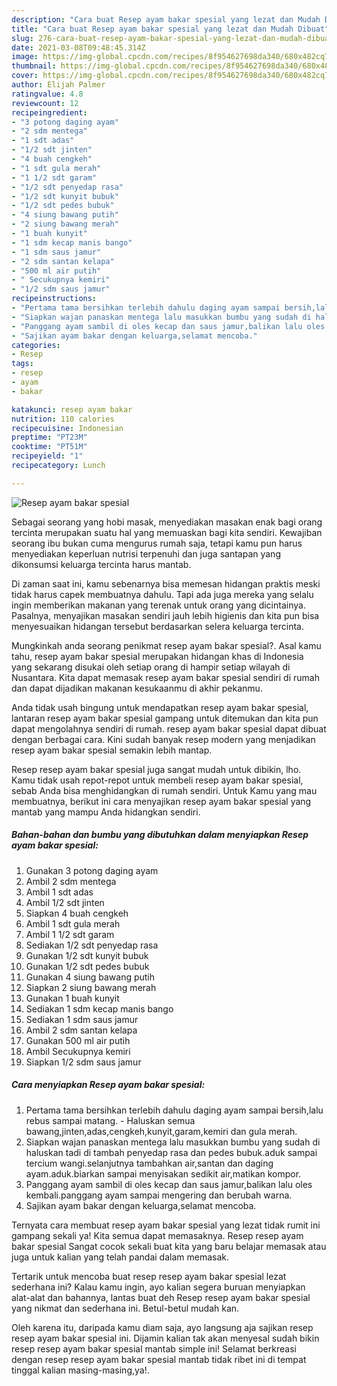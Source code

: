 ```yaml
---
description: "Cara buat Resep ayam bakar spesial yang lezat dan Mudah Dibuat"
title: "Cara buat Resep ayam bakar spesial yang lezat dan Mudah Dibuat"
slug: 276-cara-buat-resep-ayam-bakar-spesial-yang-lezat-dan-mudah-dibuat
date: 2021-03-08T09:48:45.314Z
image: https://img-global.cpcdn.com/recipes/8f954627698da340/680x482cq70/resep-ayam-bakar-spesial-foto-resep-utama.jpg
thumbnail: https://img-global.cpcdn.com/recipes/8f954627698da340/680x482cq70/resep-ayam-bakar-spesial-foto-resep-utama.jpg
cover: https://img-global.cpcdn.com/recipes/8f954627698da340/680x482cq70/resep-ayam-bakar-spesial-foto-resep-utama.jpg
author: Elijah Palmer
ratingvalue: 4.8
reviewcount: 12
recipeingredient:
- "3 potong daging ayam"
- "2 sdm mentega"
- "1 sdt adas"
- "1/2 sdt jinten"
- "4 buah cengkeh"
- "1 sdt gula merah"
- "1 1/2 sdt garam"
- "1/2 sdt penyedap rasa"
- "1/2 sdt kunyit bubuk"
- "1/2 sdt pedes bubuk"
- "4 siung bawang putih"
- "2 siung bawang merah"
- "1 buah kunyit"
- "1 sdm kecap manis bango"
- "1 sdm saus jamur"
- "2 sdm santan kelapa"
- "500 ml air putih"
- " Secukupnya kemiri"
- "1/2 sdm saus jamur"
recipeinstructions:
- "Pertama tama bersihkan terlebih dahulu daging ayam sampai bersih,lalu rebus sampai matang. Haluskan semua bawang,jinten,adas,cengkeh,kunyit,garam,kemiri dan gula merah."
- "Siapkan wajan panaskan mentega lalu masukkan bumbu yang sudah di haluskan tadi di tambah penyedap rasa dan pedes bubuk.aduk sampai tercium wangi.selanjutnya tambahkan air,santan dan daging ayam.aduk.biarkan sampai menyisakan sedikit air,matikan kompor."
- "Panggang ayam sambil di oles kecap dan saus jamur,balikan lalu oles kembali.panggang ayam sampai mengering dan berubah warna."
- "Sajikan ayam bakar dengan keluarga,selamat mencoba."
categories:
- Resep
tags:
- resep
- ayam
- bakar

katakunci: resep ayam bakar 
nutrition: 110 calories
recipecuisine: Indonesian
preptime: "PT23M"
cooktime: "PT51M"
recipeyield: "1"
recipecategory: Lunch

---
```



![Resep ayam bakar spesial](https://img-global.cpcdn.com/recipes/8f954627698da340/680x482cq70/resep-ayam-bakar-spesial-foto-resep-utama.jpg)

Sebagai seorang yang hobi masak, menyediakan masakan enak bagi orang tercinta merupakan suatu hal yang memuaskan bagi kita sendiri. Kewajiban seorang ibu bukan cuma mengurus rumah saja, tetapi kamu pun harus menyediakan keperluan nutrisi terpenuhi dan juga santapan yang dikonsumsi keluarga tercinta harus mantab.

Di zaman  saat ini, kamu sebenarnya bisa memesan hidangan praktis meski tidak harus capek membuatnya dahulu. Tapi ada juga mereka yang selalu ingin memberikan makanan yang terenak untuk orang yang dicintainya. Pasalnya, menyajikan masakan sendiri jauh lebih higienis dan kita pun bisa menyesuaikan hidangan tersebut berdasarkan selera keluarga tercinta. 



Mungkinkah anda seorang penikmat resep ayam bakar spesial?. Asal kamu tahu, resep ayam bakar spesial merupakan hidangan khas di Indonesia yang sekarang disukai oleh setiap orang di hampir setiap wilayah di Nusantara. Kita dapat memasak resep ayam bakar spesial sendiri di rumah dan dapat dijadikan makanan kesukaanmu di akhir pekanmu.

Anda tidak usah bingung untuk mendapatkan resep ayam bakar spesial, lantaran resep ayam bakar spesial gampang untuk ditemukan dan kita pun dapat mengolahnya sendiri di rumah. resep ayam bakar spesial dapat dibuat dengan berbagai cara. Kini sudah banyak resep modern yang menjadikan resep ayam bakar spesial semakin lebih mantap.

Resep resep ayam bakar spesial juga sangat mudah untuk dibikin, lho. Kamu tidak usah repot-repot untuk membeli resep ayam bakar spesial, sebab Anda bisa menghidangkan di rumah sendiri. Untuk Kamu yang mau membuatnya, berikut ini cara menyajikan resep ayam bakar spesial yang mantab yang mampu Anda hidangkan sendiri.

<!--inarticleads1-->

##### Bahan-bahan dan bumbu yang dibutuhkan dalam menyiapkan Resep ayam bakar spesial:

1. Gunakan 3 potong daging ayam
1. Ambil 2 sdm mentega
1. Ambil 1 sdt adas
1. Ambil 1/2 sdt jinten
1. Siapkan 4 buah cengkeh
1. Ambil 1 sdt gula merah
1. Ambil 1 1/2 sdt garam
1. Sediakan 1/2 sdt penyedap rasa
1. Gunakan 1/2 sdt kunyit bubuk
1. Gunakan 1/2 sdt pedes bubuk
1. Gunakan 4 siung bawang putih
1. Siapkan 2 siung bawang merah
1. Gunakan 1 buah kunyit
1. Sediakan 1 sdm kecap manis bango
1. Sediakan 1 sdm saus jamur
1. Ambil 2 sdm santan kelapa
1. Gunakan 500 ml air putih
1. Ambil  Secukupnya kemiri
1. Siapkan 1/2 sdm saus jamur




<!--inarticleads2-->

##### Cara menyiapkan Resep ayam bakar spesial:

1. Pertama tama bersihkan terlebih dahulu daging ayam sampai bersih,lalu rebus sampai matang. - Haluskan semua bawang,jinten,adas,cengkeh,kunyit,garam,kemiri dan gula merah.
1. Siapkan wajan panaskan mentega lalu masukkan bumbu yang sudah di haluskan tadi di tambah penyedap rasa dan pedes bubuk.aduk sampai tercium wangi.selanjutnya tambahkan air,santan dan daging ayam.aduk.biarkan sampai menyisakan sedikit air,matikan kompor.
1. Panggang ayam sambil di oles kecap dan saus jamur,balikan lalu oles kembali.panggang ayam sampai mengering dan berubah warna.
1. Sajikan ayam bakar dengan keluarga,selamat mencoba.




Ternyata cara membuat resep ayam bakar spesial yang lezat tidak rumit ini gampang sekali ya! Kita semua dapat memasaknya. Resep resep ayam bakar spesial Sangat cocok sekali buat kita yang baru belajar memasak atau juga untuk kalian yang telah pandai dalam memasak.

Tertarik untuk mencoba buat resep resep ayam bakar spesial lezat sederhana ini? Kalau kamu ingin, ayo kalian segera buruan menyiapkan alat-alat dan bahannya, lantas buat deh Resep resep ayam bakar spesial yang nikmat dan sederhana ini. Betul-betul mudah kan. 

Oleh karena itu, daripada kamu diam saja, ayo langsung aja sajikan resep resep ayam bakar spesial ini. Dijamin kalian tak akan menyesal sudah bikin resep resep ayam bakar spesial mantab simple ini! Selamat berkreasi dengan resep resep ayam bakar spesial mantab tidak ribet ini di tempat tinggal kalian masing-masing,ya!.

